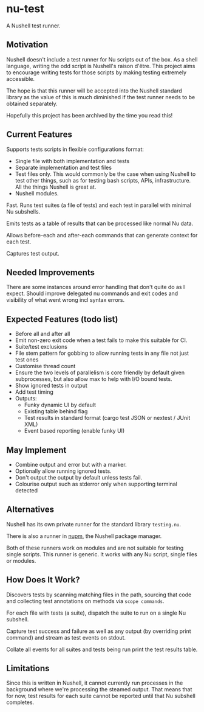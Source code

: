 # nu-test

A Nushell test runner.


## Motivation

Nushell doesn't include a test runner for Nu scripts out of the box. As a shell language, writing the odd script is Nushell's raison d'être. This project aims to encourage writing tests for those scripts by making testing extremely accessible.

The hope is that this runner will be accepted into the Nushell standard library as the value of this is much diminished if the test runner needs to be obtained separately.

Hopefully this project has been archived by the time you read this!


## Current Features

Supports tests scripts in flexible configurations format:
- Single file with both implementation and tests
- Separate implementation and test files
- Test files only. This would commonly be the case when using Nushell to test other things, such as for testing bash scripts, APIs, infrastructure. All the things Nushell is great at.
- Nushell modules.

Fast. Runs test suites (a file of tests) and each test in parallel with minimal Nu subshells.

Emits tests as a table of results that can be processed like normal Nu data.

Allows before-each and after-each commands that can generate context for each test.

Captures test output.


## Needed Improvements

There are some instances around error handling that don't quite do as I expect. Should improve delegated nu commands and exit codes and visibility of what went wrong incl syntax errors.


## Expected Features (todo list)

- Before all and after all
- Emit non-zero exit code when a test fails to make this suitable for CI.
- Suite/test exclusions
- File stem pattern for gobbing to allow running tests in any file not just test ones
- Customise thread count
- Ensure the two levels of parallelism is core friendly by default given subprocesses, but also allow max to help with I/O bound tests.
- Show ignored tests in output
- Add test timing
- Outputs:
  - Funky dynamic UI by default
  - Existing table behind flag
  - Test results in standard format (cargo test JSON or nextest / JUnit XML)
  - Event based reporting (enable funky UI)


## May Implement

- Combine output and error but with a marker.
- Optionally allow running ignored tests.
- Don't output the output by default unless tests fail.
- Colourise output such as stderror only when supporting terminal detected


## Alternatives

Nushell has its own private runner for the standard library `testing.nu`.

There is also a runner in [nupm](https://github.com/nushell/nupm), the Nushell package manager.

Both of these runners work on modules and are not suitable for testing single scripts. This runner is generic. It works with any Nu script, single files or modules.


## How Does It Work?

Discovers tests by scanning matching files in the path, sourcing that code and collecting test annotations on methods via `scope commands`.

For each file with tests (a suite), dispatch the suite to run on a single Nu subshell.

Capture test success and failure as well as any output (by overriding print command) and stream as test events on stdout.

Collate all events for all suites and tests being run print the test results table.


## Limitations

Since this is written in Nushell, it cannot currently run processes in the background where we're processing the steamed output. That means that for now, test results for each suite cannot be reported until that Nu subshell completes. 
